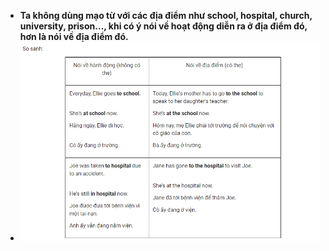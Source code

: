* **Ta không dùng mạo từ với các địa điểm như school,
  hospital, church, university, prison…, khi có ý nói về
  hoạt động diễn ra ở địa điểm đó, hơn là nói về địa điểm
  đó.** 
* ![img.png](../../../images/6.%20Do%20not%20use%20articles%20with%20locations%20that%20have%20activities.png)